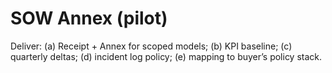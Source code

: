 # SOW Annex (pilot)
Deliver: (a) Receipt + Annex for scoped models; (b) KPI baseline; (c) quarterly deltas; (d) incident log policy; (e) mapping to buyer’s policy stack.
